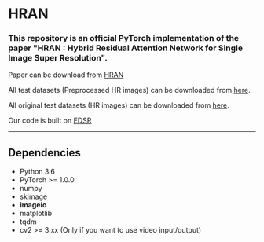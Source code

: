 # HRAN
### This repository is an official PyTorch implementation of the paper "HRAN : Hybrid Residual Attention Network for Single Image Super Resolution".

Paper can be download from <a href="https://arxiv.org/pdf/1907.05514.pdf">HRAN</a> 

All test datasets (Preprocessed HR images) can be downloaded from <a href="https://www.jianguoyun.com/p/DcrVSz0Q19ySBxiTs4oB">here</a>.

All original test datasets (HR images) can be downloaded from <a href="https://www.jianguoyun.com/p/DaSU0L4Q19ySBxi_qJAB">here</a>.



Our code is built on <a href="https://github.com/thstkdgus35/EDSR-PyTorch">EDSR</a>

--------------------

## Dependencies
* Python 3.6
* PyTorch >= 1.0.0
* numpy
* skimage
* **imageio**
* matplotlib
* tqdm
* cv2 >= 3.xx (Only if you want to use video input/output)

